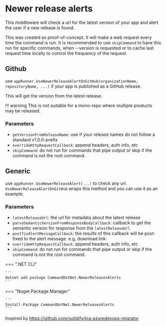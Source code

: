 # Newer release alerts

This middleware will check a url for the latest version of your app and alert the user if a new release is found.

This was created as proof-of-concept. It will make a web request every time the command is run. It is recommended to use `skipCommand` to have this run for specific commands, when --version is requested or to cache last request time locally to control the frequency of the request.

## Github

use `appRunner.UseNewerReleaseAlertOnGitHub(organizationName, repositoryName, ...)` if your app is published as a GitHub release.

This will get the version from the latest release. 

!!! warning
    This is not suitable for a mono-repo where multiple products may be released. 

### Parameters

* `getVersionFromReleaseName`: use if your release names do not follow a standard v1.0.0-prefix 
* `overrideHttpRequestCallback`: append headers, auth info, etc
* `skipCommand`: do not run for commands that pipe output or skip if the command is not the root command.

## Generic

use `appRunner.UseNewerReleaseAlert(...)` to check any url.  `UseNewerReleaseAlertOnGitHub` wraps this method and you can use it as an example.

### Parameters

* `latestReleaseUrl`: the url for metadata about the latest release
* `parseSemanticVersionFromResponseBodyCallback`: callback to get the semantic version for response from the `latestReleaseUrl`
* `postfixAlertMessageCallback`: the results of this callback will be post-fixed to the alert message. e.g. download link.
* `overrideHttpRequestCallback`: append headers, auth info, etc
* `skipCommand`: do not run for commands that pipe output or skip if the command is not the root command.

=== ".NET CLI"

    ```
    dotnet add package CommandDotNet.NewerReleasesAlerts
    ```
    
=== "Nuget Package Manager"

    ```
    Install-Package CommandDotNet.NewerReleasesAlerts
    ```

Inspired by https://github.com/solidify/jira-azuredevops-migrator